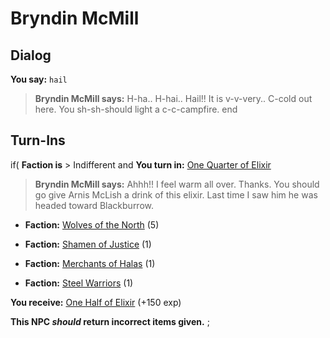 # Bryndin McMill
## Dialog

**You say:** `hail`



>**Bryndin McMill says:** H-ha.. H-hai.. Hail!! It is v-v-very.. C-cold out here. You sh-sh-should light a c-c-campfire.
end

## Turn-Ins




if( **Faction is** > Indifferent and  **You turn in:** [One Quarter of Elixir](/item/13242)


>**Bryndin McMill says:** Ahhh!! I feel warm all over. Thanks. You should go give Arnis McLish a drink of this elixir. Last time I saw him he was headed toward Blackburrow.





* __Faction:__ [Wolves of the North](/faction/320) (5)


* __Faction:__ [Shamen of Justice](/faction/327) (1)


* __Faction:__ [Merchants of Halas](/faction/328) (1)


* __Faction:__ [Steel Warriors](/faction/311) (1)


 **You receive:**  [One Half of Elixir](/item/13243) (+150 exp)

**This NPC *should* return incorrect items given.**
;

